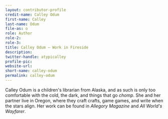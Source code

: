 ```yaml
---
layout: contributor-profile
credit-name: Calley Odum
first-name: Calley
last-name: Odum
file-as: o
role: Author
role-2:
role-3:
title: Calley Odum — Work in Fireside
description:
twitter-handle: atypicalley
profile-pic: 
website-url:
short-name: calley-odum
permalink: calley-odum
---
```

Calley Odum is a children's librarian from Alaska, and as such is only too comfortable with the cold, the dark, and things that go _chomp_. She and her partner live in Oregon, where they craft crafts, game games, and write when the stars align. Her work can be found in _Allegory Magazine_ and _All World's Wayfarer_.
